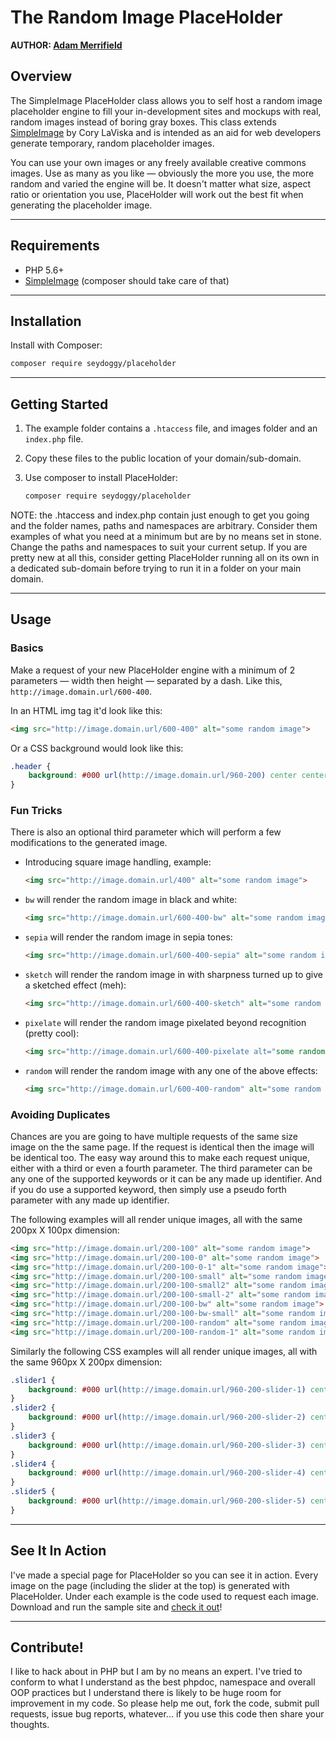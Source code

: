 # The Random Image PlaceHolder
**AUTHOR: [Adam Merrifield](https://adam.merrifield.ca)**   

## Overview

The SimpleImage PlaceHolder class allows you to self host a random image placeholder engine to fill your in-development sites and mockups with real, random images instead of boring gray boxes. This class extends [SimpleImage](https://github.com/claviska/SimpleImage) by Cory LaViska and is intended as an aid for web developers generate temporary, random placeholder images.

You can use your own images or any freely available creative commons images. Use as many as you like — obviously the more you use, the more random and varied the engine will be. It doesn't matter what size, aspect ratio or orientation you use, PlaceHolder will work out the best fit when generating the placeholder image.

<hr id="Requirements">

## Requirements

* PHP 5.6+
* [SimpleImage](https://github.com/claviska/SimpleImage) (composer should take care of that)

<hr id="Installation">

## Installation

Install with Composer:

```sh
composer require seydoggy/placeholder
```

<hr id="GettingStarted">

## Getting Started

1. The example folder contains a `.htaccess` file, and images folder and an `index.php` file.
1. Copy these files to the public location of your domain/sub-domain.
1. Use composer to install PlaceHolder:

    ```sh
    composer require seydoggy/placeholder
    ```

NOTE: the .htaccess and index.php contain just enough to get you going and the folder names, paths and namespaces are arbitrary. Consider them examples of what you need at a minimum but are by no means set in stone. Change the paths and namespaces to suit your current setup. If you are pretty new at all this, consider getting PlaceHolder running all on its own in a dedicated sub-domain before trying to run it in a folder on your main domain.

<hr id="Usage">

## Usage ##

### Basics ###

Make a request of your new PlaceHolder engine with a minimum of 2 parameters — width then height — separated by a dash. Like this, `http://image.domain.url/600-400`.

In an HTML img tag it'd look like this:

```html
<img src="http://image.domain.url/600-400" alt="some random image">
```

Or a CSS background would look like this:

```css
.header {
    background: #000 url(http://image.domain.url/960-200) center center no-repeat;
}
```

### Fun Tricks ###

There is also an optional third parameter which will perform a few modifications to the generated image.

* Introducing square image handling, example:

    ```html
    <img src="http://image.domain.url/400" alt="some random image">
    ```
        
* `bw` will render the random image in black and white:

    ```html
    <img src="http://image.domain.url/600-400-bw" alt="some random image">
    ```

* `sepia` will render the random image in sepia tones:

    ```html
    <img src="http://image.domain.url/600-400-sepia" alt="some random image">
    ```

* `sketch` will render the random image in with sharpness turned up to give a sketched effect (meh):

    ```html
    <img src="http://image.domain.url/600-400-sketch" alt="some random image">
    ```

* `pixelate` will render the random image pixelated beyond recognition (pretty cool):

    ```html
    <img src="http://image.domain.url/600-400-pixelate alt="some random image">
    ```

* `random` will render the random image with any one of the above effects:

    ```html
    <img src="http://image.domain.url/600-400-random" alt="some random image">
    ```

### Avoiding Duplicates ###

Chances are you are going to have multiple requests of the same size image on the the same page. If the request is identical then the image will be identical too. The easy way around this to make each request unique, either with a third or even a fourth parameter. The third parameter can be any one of the supported keywords or it can be any made up identifier. And if you do use a supported keyword, then simply use a pseudo forth parameter with any made up identifier.

The following examples will all render unique images, all with the same 200px X 100px dimension:

```html
<img src="http://image.domain.url/200-100" alt="some random image">
<img src="http://image.domain.url/200-100-0" alt="some random image">
<img src="http://image.domain.url/200-100-0-1" alt="some random image">
<img src="http://image.domain.url/200-100-small" alt="some random image">
<img src="http://image.domain.url/200-100-small2" alt="some random image">
<img src="http://image.domain.url/200-100-small-2" alt="some random image">
<img src="http://image.domain.url/200-100-bw" alt="some random image">
<img src="http://image.domain.url/200-100-bw-small" alt="some random image">
<img src="http://image.domain.url/200-100-random" alt="some random image">
<img src="http://image.domain.url/200-100-random-1" alt="some random image">
```

Similarly the following CSS examples will all render unique images, all with the same 960px X 200px dimension:

```css
.slider1 {
    background: #000 url(http://image.domain.url/960-200-slider-1) center center no-repeat;
}
.slider2 {
    background: #000 url(http://image.domain.url/960-200-slider-2) center center no-repeat;
}
.slider3 {
    background: #000 url(http://image.domain.url/960-200-slider-3) center center no-repeat;
}
.slider4 {
    background: #000 url(http://image.domain.url/960-200-slider-4) center center no-repeat;
}
.slider5 {
    background: #000 url(http://image.domain.url/960-200-slider-5) center center no-repeat;
}
```


<hr id="Action">

## See It In Action ##

I've made a special page for PlaceHolder so you can see it in action. Every image on the page (including the slider at the top) is generated with PlaceHolder. Under each example is the code used to request each image. Download and run the sample site and [check it out][examples]!

<hr id="Contribute">

## Contribute! ##

I like to hack about in PHP but I am by no means an expert. I've tried to conform to what I understand as the best phpdoc, namespace and overall OOP practices but I understand there is likely to be huge room for improvement in my code. So please help me out, fork the code, submit pull requests, issue bug reports, whatever... if you use this code then share your thoughts.

[Skip to installation]: #Installation
[examples]: https://github.com/seyDoggy/placeholder.seydoggy.com "PlaceHolder examples"
